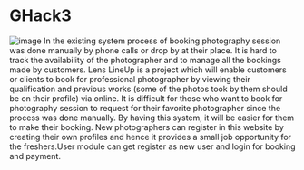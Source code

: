# GHack3
![image](https://github.com/Siri-Neeradi/Gitam-Hack3/assets/153275399/15d31166-e1e6-40da-8244-93cf23b370a2)
In the existing system process of booking photography session was done manually by phone calls or drop by at their place. It is hard to track the availability of the photographer and to manage all the bookings made by customers.
Lens LineUp is a project which will enable customers or clients to book for professional photographer by viewing their qualification and previous works (some of the photos took by them should be on their profile) via online. It is difficult for those who want to book for photography session to request for their favorite photographer since the process was done manually. By having this system, it will be easier for them to make their booking. 
New photographers can register in this website by creating their own profiles and hence it provides a small job opportunity for the freshers.User module can get register as new user and login for booking and payment. 
